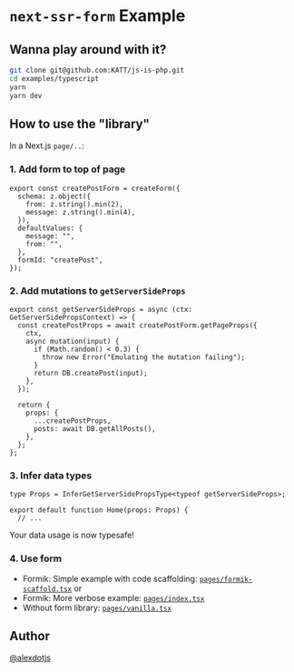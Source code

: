# `next-ssr-form` Example


## Wanna play around with it?

```bash
git clone git@github.com:KATT/js-is-php.git
cd examples/typescript
yarn
yarn dev
```

## How to use the "library"

In a Next.js `page/..`:

### 1. Add form to top of page

```tsx
export const createPostForm = createForm({
  schema: z.object({
    from: z.string().min(2),
    message: z.string().min(4),
  }),
  defaultValues: {
    message: "",
    from: "",
  },
  formId: "createPost",
});
```

### 2. Add mutations to `getServerSideProps`


```tsx
export const getServerSideProps = async (ctx: GetServerSidePropsContext) => {
  const createPostProps = await createPostForm.getPageProps({
    ctx,
    async mutation(input) {
      if (Math.random() < 0.3) {
        throw new Error("Emulating the mutation failing");
      }
      return DB.createPost(input);
    },
  });

  return {
    props: {
      ...createPostProps,
      posts: await DB.getAllPosts(),
    },
  };
};
```

### 3. Infer data types

```tsx
type Props = InferGetServerSidePropsType<typeof getServerSideProps>;

export default function Home(props: Props) {
  // ...
```

Your data usage is now typesafe!

### 4. Use form


- Formik: Simple example with code scaffolding: [`pages/formik-scaffold.tsx`](./pages/formik-scaffold.tsx) or 
- Formik: More verbose example: [`pages/index.tsx`](./pages/index.tsx)
- Without form library: [`pages/vanilla.tsx`](./pages/vanilla.tsx)


## Author

[@alexdotjs](https://twitter.com/alexdotjs)
